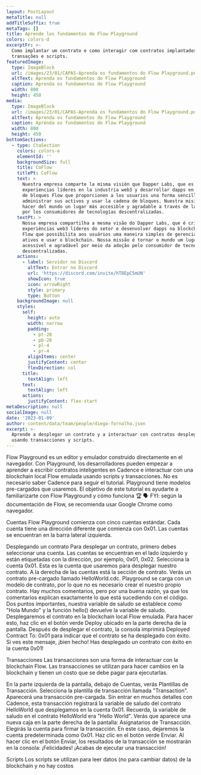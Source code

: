 ```yaml
---
layout: PostLayout
metaTitle: null
addTitleSuffix: true
metaTags: []
title: Aprende los fundamentos de Flow Playground
colors: colors-d
excerptFr: >-
  Como implantar um contrato e como interagir com contratos implantados usando
  transações e scripts.
featuredImage:
  type: ImageBlock
  url: /images/23/01/CAPAS-Aprenda os fundamentos do Flow Playground.png
  altText: Aprenda os fundamentos do Flow Playground
  caption: Aprenda os fundamentos do Flow Playground
  width: 800
  height: 450
media:
  type: ImageBlock
  url: /images/23/01/CAPAS-Aprenda os fundamentos do Flow Playground.png
  altText: Aprenda os fundamentos do Flow Playground
  caption: Aprenda os fundamentos do Flow Playground
  width: 800
  height: 450
bottomSections:
  - type: CtaSection
    colors: colors-e
    elementId: ''
    backgroundSize: full
    title: CoFlow
    titlePt: CoFlow
    text: >
      Nuestra empresa comparte la misma visión que Dapper Labs, que es crear
      experiencias líderes en la industria web3 y desarrollar dapps en la cadena
      de bloques Flow que proporcionen a los usuarios una forma sencilla de
      administrar sus activos y usar la cadena de bloques. Nuestra misión es
      hacer del mundo un lugar más accesible y agradable a través de la adopción
      por los consumidores de tecnologías descentralizadas.
    textPt: >
      Nossa empresa compartilha a mesma visão do Dapper Labs, que é criar
      experiências web3 líderes do setor e desenvolver dapps na blockchain da
      Flow que possibilita aos usuários uma maneira simples de gerenciar seus
      ativos e usar o blockchain. Nossa missão é tornar o mundo um lugar mais
      acessível e agradável por meio da adoção pelo consumidor de tecnologias
      descentralizadas.
    actions:
      - label: Servidor no Discord
        altText: Entrar no Discord
        url: 'https://discord.com/invite/hT8EpC5mUN'
        showIcon: true
        icon: arrowRight
        style: primary
        type: Button
    backgroundImage: null
    styles:
      self:
        height: auto
        width: narrow
        padding:
          - pt-28
          - pb-28
          - pl-4
          - pr-4
        alignItems: center
        justifyContent: center
        flexDirection: col
      title:
        textAlign: left
      text:
        textAlign: left
      actions:
        justifyContent: flex-start
metaDescription: null
socialImage: null
date: '2023-01-09'
author: content/data/team/people/diego-fornalha.json
excerpt: >-
  Aprende a desplegar un contrato y a interactuar con contratos desplegados
  usando transacciones y scripts.
---
```




Flow Playground es un editor y emulador construido directamente en el navegador. Con Playground, los desarrolladores pueden empezar a aprender a escribir contratos inteligentes en Cadence e interactuar con una blockchain local Flow emulada usando scripts y transacciones.
No es necesario saber Cadence para seguir el tutorial. Playground tiene modelos pre-cargados que usaremos.
El objetivo de este tutorial es ayudarte a familiarizarte con Flow Playground y cómo funciona 🏆
🗣️ FYI: según la documentación de Flow, se recomienda usar Google Chrome como navegador.

Cuentas
Flow Playground comienza con cinco cuentas estándar. Cada cuenta tiene una dirección diferente que comienza con 0x01. Las cuentas se encuentran en la barra lateral izquierda.

Desplegando un contrato
Para desplegar un contrato, primero debes seleccionar una cuenta. Las cuentas se encuentran en el lado izquierdo y están etiquetadas con la dirección, por ejemplo, 0x01, 0x02.
Selecciona la cuenta 0x01. Esta es la cuenta que usaremos para desplegar nuestro contrato.
A la derecha de las cuentas está la sección de contrato. Verás un contrato pre-cargado llamado HelloWorld.cdc. Playground se carga con un modelo de contrato, por lo que no es necesario crear el nuestro propio contrato.
Hay muchos comentarios, pero por una buena razón, ya que los comentarios explican exactamente lo que está sucediendo con el código. Dos puntos importantes, nuestra variable de saludo se establece como "Hola Mundo" y la función hello() devuelve la variable de saludo.
Desplegaremos el contrato en la blockchain local Flow emulada. Para hacer esto, haz clic en el botón verde Deploy ubicado en la parte derecha de la pantalla.
Después de desplegar el contrato, la consola imprimirá Deployed Contract To: 0x01 para indicar que el contrato se ha desplegado con éxito.
Si ves este mensaje, ¡bien hecho! Has desplegado un contrato con éxito en la cuenta 0x01!

Transacciones
Las transacciones son una forma de interactuar con la blockchain Flow. Las transacciones se utilizan para hacer cambios en la blockchain y tienen un costo que se debe pagar para ejecutarlas.

En la parte izquierda de la pantalla, debajo de Cuentas, verás Plantillas de Transacción. Selecciona la plantilla de transacción llamada "Transaction". Aparecerá una transacción pre-cargada.
Sin entrar en muchos detalles con Cadence, esta transacción registrará la variable de saludo del contrato HelloWorld que desplegamos en la cuenta 0x01. Recuerda, la variable de saludo en el contrato HelloWorld era "Hello World".
Verás que aparece una nueva caja en la parte derecha de la pantalla: Asignatarios de Transacción. Elegirás la cuenta para firmar la transacción. En este caso, dejaremos la cuenta predeterminada como 0x01.
Haz clic en el botón verde Enviar.
Al hacer clic en el botón Enviar, los resultados de la transacción se mostrarán en la consola:
¡Felicidades! ¡Acabas de ejecutar una transacción!

Scripts
Los scripts se utilizan para leer datos (no para cambiar datos) de la blockchain y no hay costos

